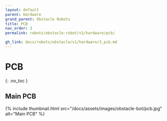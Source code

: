 ```yaml
---
layout: default
parent: Hardware
grand_parent: Obstacle Robots
title: PCB
nav_order: 3
permalink: robots/obstacle-robot/v1/hardware/pcb/

gh_link: docs/robots/obstacle/v1/hardware/3_pcb.md
---
```


# PCB
{: .no_toc }

## Main PCB
{% include thumbnail.html src="/docs/assets/images/obstacle-bot/pcb.jpg" alt="Main PCB" %}
